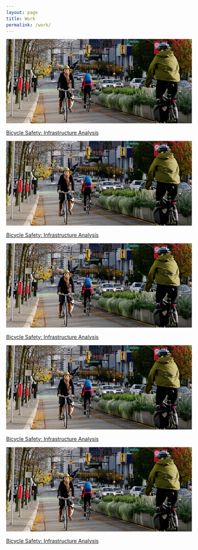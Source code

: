 ```yaml
---
layout: page
title: Work
permalink: /work/
---
```


<a class="work-item" target="_blank" href="/blogData/Transportation_Sustainable_World.pdf">
	<img src="/images/Safety_COV.jpeg" alt="Bicycle Safety: Infrastructure Analysis" />
	<p class="work-title-fading">Bicycle Safety: Infrastructure Analysis</p>
</a> 

<a class="work-item" target="_blank" href="/blogData/Transportation_Sustainable_World.pdf">
	<img src="/images/Safety_COV.jpeg" alt="Bicycle Safety: Infrastructure Analysis" />
	<p class="work-title-fading">Bicycle Safety: Infrastructure Analysis</p>
</a> 

<a class="work-item" target="_blank" href="/blogData/Transportation_Sustainable_World.pdf">
	<img src="/images/Safety_COV.jpeg" alt="Bicycle Safety: Infrastructure Analysis" />
	<p class="work-title-fading">Bicycle Safety: Infrastructure Analysis</p>
</a> 

<a class="work-item" target="_blank" href="/blogData/Transportation_Sustainable_World.pdf">
	<img src="/images/Safety_COV.jpeg" alt="Bicycle Safety: Infrastructure Analysis" />
	<p class="work-title-fading">Bicycle Safety: Infrastructure Analysis</p>
</a> 

<a class="work-item" target="_blank" href="/blogData/Transportation_Sustainable_World.pdf">
	<img src="/images/Safety_COV.jpeg" alt="Bicycle Safety: Infrastructure Analysis" />
	<p class="work-title-fading">Bicycle Safety: Infrastructure Analysis</p>
</a> 

